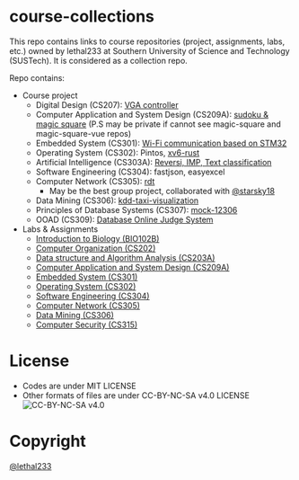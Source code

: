 # course-collections

This repo contains links to course repositories (project, assignments, labs, etc.) owned by lethal233 at Southern University of Science and Technology (SUSTech). It is considered as a collection repo.

Repo contains:
- Course project
  - Digital Design (CS207): [VGA controller](https://github.com/assign-D-D/simple_VGA)
  - Computer Application and System Design (CS209A): [sudoku & magic square](https://github.com/quantum-square) (P.S may be private if cannot see magic-square and magic-square-vue repos)
  - Embedded System (CS301): [Wi-Fi communication based on STM32](https://github.com/CS301-sustech-zmfl/wifi-communication)
  - Operating System (CS302): Pintos, [xv6-rust](https://github.com/CS301-sustech-zmfl/xv6-rust)
  - Artificial Intelligence (CS303A): [Reversi, IMP, Text classification](https://github.com/lethal233/CS303A-projects)
  - Software Engineering (CS304): fastjson, easyexcel
  - Computer Network (CS305): [rdt](https://github.com/zero-day-rdt/RDT) 
    - May be the best group project, collaborated with [@starsky18](https://github.com/Star-Sky-18)
  - Data Mining (CS306): [kdd-taxi-visualization](https://github.com/kdd-taxi-visualization)
  - Principles of Database Systems (CS307): [mock-12306](https://github.com/Select-60321/select-60321)
  - OOAD (CS309): [Database Online Judge System](https://github.com/Phantom-OJ)
- Labs & Assignments
  - [Introduction to Biology (BIO102B)](https://github.com/lethal233/BIO102B)  
  - [Computer Organization (CS202)](https://github.com/lethal233/CS202-MIPS)
  - [Data structure and Algorithm Analysis (CS203A)](https://github.com/lethal233/DSAAlab)
  - [Computer Application and System Design (CS209A)](https://github.com/lethal233/cs209A)
  - [Embedded System (CS301)](https://github.com/lethal233/CS301-embedded-system)
  - [Operating System (CS302)](https://github.com/lethal233/cs302-os-sustech)
  - [Software Engineering (CS304)](./software-engineering)
  - [Computer Network (CS305)](https://github.com/lethal233/CS305-SUSTech)
  - [Data Mining (CS306)](https://github.com/lethal233/SUSTech-KDD)
  - [Computer Security (CS315)](https://github.com/lethal233/SUSTech-CS315)

# License

* Codes are under MIT LICENSE
* Other formats of files are under CC-BY-NC-SA v4.0 LICENSE
  ![CC-BY-NC-SA v4.0](https://i.creativecommons.org/l/by-nc-sa/4.0/88x31.png)

# Copyright

[@lethal233](https://github.com/lethal233)
